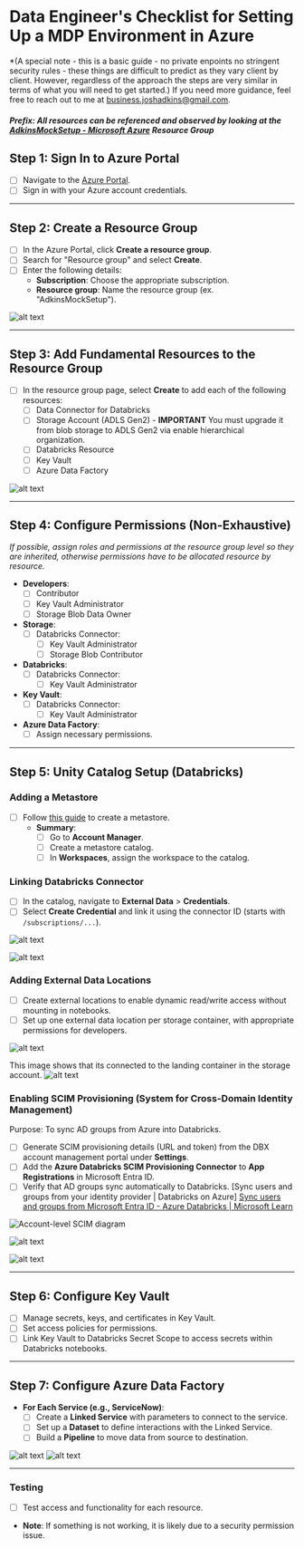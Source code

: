 Data Engineer's Checklist for Setting Up a MDP Environment in Azure
=================================================================
*(A special note - this is a basic guide - no private enpoints no stringent security rules - these things are difficult to predict as they vary client by client. However, regardless of the approach the steps are very similar in terms of what you will need to get started.) If you need more guidance, feel free to reach out to me at business.joshadkins@gmail.com.

##### Prefix: All resources can be referenced and observed by looking at the  [AdkinsMockSetup - Microsoft Azure](https://portal.azure.com/#@tegriadev.onmicrosoft.com/resource/subscriptions/00be402c-6fdd-4e4b-ac51-a93f1984b341/resourceGroups/AdkinsMockSetup/overview) Resource Group

Step 1: Sign In to Azure Portal
-------------------------------

*   [ ] Navigate to the [Azure Portal](https://portal.azure.com/).
*   [ ] Sign in with your Azure account credentials.
* * *

Step 2: Create a Resource Group
-------------------------------

*   [ ] In the Azure Portal, click **Create a resource group**.
*   [ ] Search for "Resource group" and select **Create**.
*   [ ] Enter the following details:
    *   **Subscription**: Choose the appropriate subscription.
    *   **Resource group**: Name the resource group (ex. "AdkinsMockSetup").

![alt text](image.png)
* * *

Step 3: Add Fundamental Resources to the Resource Group
-------------------------------------------------------

*   [ ] In the resource group page, select **Create** to add each of the following resources:
    *   [ ] Data Connector for Databricks
    *   [ ] Storage Account (ADLS Gen2) - **IMPORTANT** You must upgrade it from blob storage to ADLS Gen2 via enable hierarchical organization.
    *   [ ] Databricks Resource
    *   [ ] Key Vault
    *   [ ] Azure Data Factory

![alt text](image-1.png)
* * *

Step 4: Configure Permissions (Non-Exhaustive)
----------------------------------------------

*If possible, assign roles and permissions at the resource group level so they are inherited, otherwise permissions have to be allocated resource by resource.*
*   **Developers**:
    *   [ ] Contributor
    *   [ ] Key Vault Administrator
    *   [ ] Storage Blob Data Owner
*   **Storage**:
    *   [ ] Databricks Connector:
        *   [ ] Key Vault Administrator
        *   [ ] Storage Blob Contributor
*   **Databricks**:
    *   [ ] Databricks Connector:
        *   [ ] Key Vault Administrator
*   **Key Vault**:
    *   [ ] Databricks Connector:
        *   [ ] Key Vault Administrator
*   **Azure Data Factory**:
    *   [ ] Assign necessary permissions.
* * *

Step 5: Unity Catalog Setup (Databricks)
----------------------------------------

### Adding a Metastore

*   [ ] Follow [this guide](https://learn.microsoft.com/en-us/azure/databricks/data-governance/unity-catalog/create-metastore) to create a metastore.
    *   **Summary**:
        *   [ ] Go to **Account Manager**.
        *   [ ] Create a metastore catalog.
        *   [ ] In **Workspaces**, assign the workspace to the catalog.

### Linking Databricks Connector

*   [ ] In the catalog, navigate to **External Data** > **Credentials**.
*   [ ] Select **Create Credential** and link it using the connector ID (starts with `/subscriptions/...`).

![alt text](image-2.png)

![alt text](image-3.png)

### Adding External Data Locations

*   [ ] Create external locations to enable dynamic read/write access without mounting in notebooks.
*   [ ] Set up one external data location per storage container, with appropriate permissions for developers.

![alt text](image-4.png)

This image shows that its connected to the landing container in the storage account.
![alt text](image-5.png)
### Enabling SCIM Provisioning (System for Cross-Domain Identity Management)

Purpose: To sync AD groups from Azure into Databricks.
*   [ ] Generate SCIM provisioning details (URL and token) from the DBX account management portal under **Settings**.
*   [ ] Add the **Azure Databricks SCIM Provisioning Connector** to **App Registrations** in Microsoft Entra ID.
*   [ ] Verify that AD groups sync automatically to Databricks.
[Sync users and groups from your identity provider | Databricks on Azure] [Sync users and groups from Microsoft Entra ID - Azure Databricks | Microsoft Learn](https://learn.microsoft.com/en-us/azure/databricks/admin/users-groups/scim/)

![Account-level SCIM diagram](https://learn.microsoft.com/en-us/azure/databricks/_static/images/identity/account-level-scim-diagram-azure.png)

![alt text](image-6.png)

![alt text](image-7.png)
* * *

Step 6: Configure Key Vault
---------------------------

*   [ ] Manage secrets, keys, and certificates in Key Vault.
*   [ ] Set access policies for permissions.
*   [ ] Link Key Vault to Databricks Secret Scope to access secrets within Databricks notebooks.
* * *


Step 7: Configure Azure Data Factory
------------------------------------

*   **For Each Service (e.g., ServiceNow)**:
    *   [ ] Create a **Linked Service** with parameters to connect to the service.
    *   [ ] Set up a **Dataset** to define interactions with the Linked Service.
    *   [ ] Build a **Pipeline** to move data from source to destination.

![alt text](image-8.png)
![alt text](image-9.png)
* * *

### Testing

*   [ ] Test access and functionality for each resource.
*   **Note**: If something is not working, it is likely due to a security permission issue.